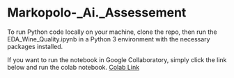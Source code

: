 # Markopolo-_Ai._Assessement
To run Python code locally on your machine, clone the repo, then run the EDA_Wine_Quality.ipynb in a Python 3 environment with the necessary packages installed. 

If you want to run the notebook in Google Collaboratory, simply click the link below and run the colab notebook.
[Colab Link](https://colab.research.google.com/drive/1z1wgy9J5TMeQx3mYyXS3ZqbVFildbBQJ?usp=sharing)
